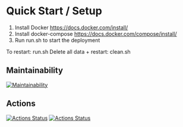 # Quick Start / Setup

1. Install Docker https://docs.docker.com/install/
2. Install docker-compose https://docs.docker.com/compose/install/
3. Run run.sh to start the deployment 

To restart: run.sh
Delete all data + restart: clean.sh
 
## Maintainability

[![Maintainability](https://api.codeclimate.com/v1/badges/d06961e7f49a8a8e0d7e/maintainability)](https://codeclimate.com/github/GT-ARC/chariot-kms/maintainability)


## Actions

[![Actions Status](https://github.com/GT-ARC/chariot-kms/workflows/Docker-Compose%20Works/badge.svg)](https://github.com/{owner}/{repo}/actions)
[![Actions Status](https://github.com/GT-ARC/chariot-kms/workflows/Full%20Integration/badge.svg)](https://github.com/{owner}/{repo}/actions)
